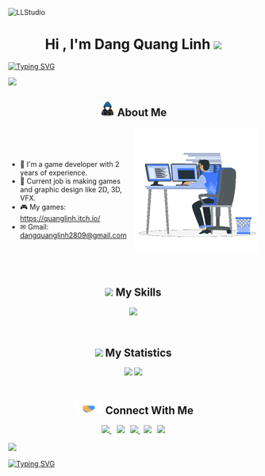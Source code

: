 <!--- Show Image LL Studio --->
![LLStudio](https://user-images.githubusercontent.com/84113503/165054118-5ff08eb7-77eb-4e0d-9440-267cd0cdaa5a.png)

<h1 align="center"><b>Hi , I'm Dang Quang Linh </b><img src="https://media.giphy.com/media/hvRJCLFzcasrR4ia7z/giphy.gif" width="35"></h1>

<!--- Show Introduce (Typing SVG) --->
<a href="https://git.io/typing-svg"><img src="https://readme-typing-svg.demolab.com?font=Time+New+Roman&size=30&duration=3000&pause=500&center=true&vCenter=true&repeat=false&width=1080&lines=Software+Engineer;Welcome+to+My+Profile" alt="Typing SVG" /></a>

<img src="https://user-images.githubusercontent.com/73097560/115834477-dbab4500-a447-11eb-908a-139a6edaec5c.gif">

<!--- Show Infomation --->
<h2 align="center">
<img src = "https://github.com/0xAbdulKhalid/0xAbdulKhalid/raw/main/assets/mdImages/about_me.gif" width = 30px> About Me
</h2>
 <img align="right" src="https://github.com/0xAbdulKhalid/0xAbdulKhalid/raw/main/assets/mdImages/Right_Side.gif" width = 250px>
 <br><br><br>
 
- 👀 I'm a game developer with 2 years of experience.
- 🤩 Current job is making games and graphic design like 2D, 3D, VFX.
- 🎮 My games: https://quanglinh.itch.io/
- ✉  Gmail: dangquanglinh2809@gmail.com

<br><br><br>

<!--- Show Skills (Skill Icon) --->
<div align="center">
 <h2>
  <img src="https://media2.giphy.com/media/QssGEmpkyEOhBCb7e1/giphy.gif?cid=ecf05e47a0n3gi1bfqntqmob8g9aid1oyj2wr3ds3mg700bl&rid=giphy.gif" width ="25"> My Skills 
 </h2>
 <p>
  <a href="https://github.com/tandpfun/skill-icons"><img src="https://skillicons.dev/icons?i=unity,blender,ps,ae,cs,dotnet,html,mysql,discord,figma"/></a>
 </p>
</div>

<br>

<!--- Show Statistics (Stats, Streak Stats) --->
<div align="center">
 <h2> 
  <img src="https://media.giphy.com/media/iY8CRBdQXODJSCERIr/giphy.gif" width="30"> My Statistics 
 </h2>
 <a href="https://github.com/anuraghazra/github-readme-stats"><img src="https://github-readme-stats.vercel.app/api?username=linhlay2809&theme=tokyonight&bg_color=00000000"/></a>
 <a href="https://git.io/streak-stats"><img src="https://streak-stats.demolab.com?user=linhlay2809&theme=tokyonight_duo&date_format=j%2Fn%5B%2FY%5D&border=FFFFFF"/> </a>
</div>

<br>

<!--- Show Connect with me --->
<h2 align="center">
<img src="https://github.com/0xAbdulKhalid/0xAbdulKhalid/raw/main/assets/mdImages/handshake.gif" width ="60"> Connect With Me
</h2>

<div align="center">
 <a href="https://www.facebook.com/profile.php?id=100083642858860"><img src="https://img.shields.io/badge/Facebook-%231877F2.svg?style=for-the-badge&logo=Facebook&logoColor=white" />
 </a>&ensp;
 <a href="https://www.instagram.com/ll_studio2022/"><img src="https://img.shields.io/badge/Instagram-%23E4405F.svg?style=for-the-badge&logo=Instagram&logoColor=white" /></a>&ensp;
<a href="https://www.reddit.com/user/LLStudio_2022"><img src="https://img.shields.io/badge/Reddit-%23FF4500.svg?style=for-the-badge&logo=Reddit&logoColor=white" />  </a>&nbsp;
 <a href="https://twitter.com/LLStudio_2022"><img src="https://img.shields.io/badge/Twitter-%231DA1F2.svg?style=for-the-badge&logo=Twitter&logoColor=white" /></a>&ensp;
 <a href="mailto:dangquanglinh2809@gmail.com"><img src="https://img.shields.io/badge/Gmail-D14836?style=for-the-badge&logo=gmail&logoColor=white" /></a>
</div>

<br>

<img src="https://user-images.githubusercontent.com/73097560/115834477-dbab4500-a447-11eb-908a-139a6edaec5c.gif">

<!--- Show Thanks for your visit (Typing SVG) --->
 <a href="https://git.io/typing-svg"><img src="https://readme-typing-svg.demolab.com?font=&weight=500&size=35&duration=4000&pause=300&color=00B5FF&center=true&vCenter=true&repeat=false&width=1400&lines=Thanks+for+your+visit+%E2%9D%A4%EF%B8%8F" alt="Typing SVG" /></a>


  


